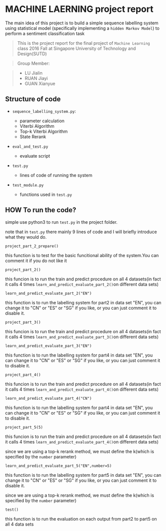 # MACHINE LAERNING project report

The main idea of this project is to build a simple sequence labelling system using statistical model (specifically implementing a `hidden Markov Model`) to perform a sentiment classification task

> This is the project report for the final project of `Machine Learning` class 2016 Fall at Singapore University of Technology and Design(SUTD)

> Group Member:

> - LU Jialin
> - RUAN Jiayi
> - GUAN Xianyue

## Structure of code

- `sequence_labelling_system.py`:

  - parameter calculation
  - Viterbi Algorithm
  - Top-k Viterbi Algorithm
  - State Rerank

- `eval_and_test.py`

  - evaluate script

- `test.py`

  - lines of code of running the system

- `test_module.py`

  - functions used in `test.py`

## HOW To run the code?

simple use python3 to run `test.py` in the project folder.

note that in `test.py` there mainly 9 lines of code and I will briefly introduce what they would do.

```
project_part_2_prepare()
```

this function is to test for the basic funcitional ability of the system.You can comment it if you do not like it

```
project_part_2()
```

this funcion is to run the train and predict procedure on all 4 datasets(in fact it calls 4 times `learn_and_predict_evaluate_part_2()`on different data sets)

```
learn_and_predict_evaluate_part_2("EN")
```

this function is to run the labelling system for part2 in data set "EN", you can change it to "CN" or "ES" or "SG" if you like, or you can just comment it to disable it.

```
project_part_3()
```

this funcion is to run the train and predict procedure on all 4 datasets(in fact it calls 4 times `learn_and_predict_evaluate_part_3()`on different data sets)

```
learn_and_predict_evaluate_part_3("EN")
```

this function is to run the labelling system for part4 in data set "EN", you can change it to "CN" or "ES" or "SG" if you like, or you can just comment it to disable it.

```
project_part_4()
```

this funcion is to run the train and predict procedure on all 4 datasets(in fact it calls 4 times `learn_and_predict_evaluate_part_4()`on different data sets)

```
learn_and_predict_evaluate_part_4("CN")
```

this function is to run the labelling system for part4 in data set "EN", you can change it to "CN" or "ES" or "SG" if you like, or you can just comment it to disable it.

```
project_part_5(5)
```

this funcion is to run the train and predict procedure on all 4 datasets(in fact it calls 4 times `learn_and_predict_evaluate_part_4()`on different data sets)

since we are using a top-k rerank method, we must define the k(which is specified by the `number` parameter)

```
learn_and_predict_evaluate_part_5("EN",number=5)
```

this function is to run the labelling system for part5 in data set "EN", you can change it to "CN" or "ES" or "SG" if you like, or you can just comment it to disable it.

since we are using a top-k rerank method, we must define the k(which is specified by the `number` parameter)

```
test()
```

this function is to run the evaluation on each output from part2 to part5 on all 4 data sets
